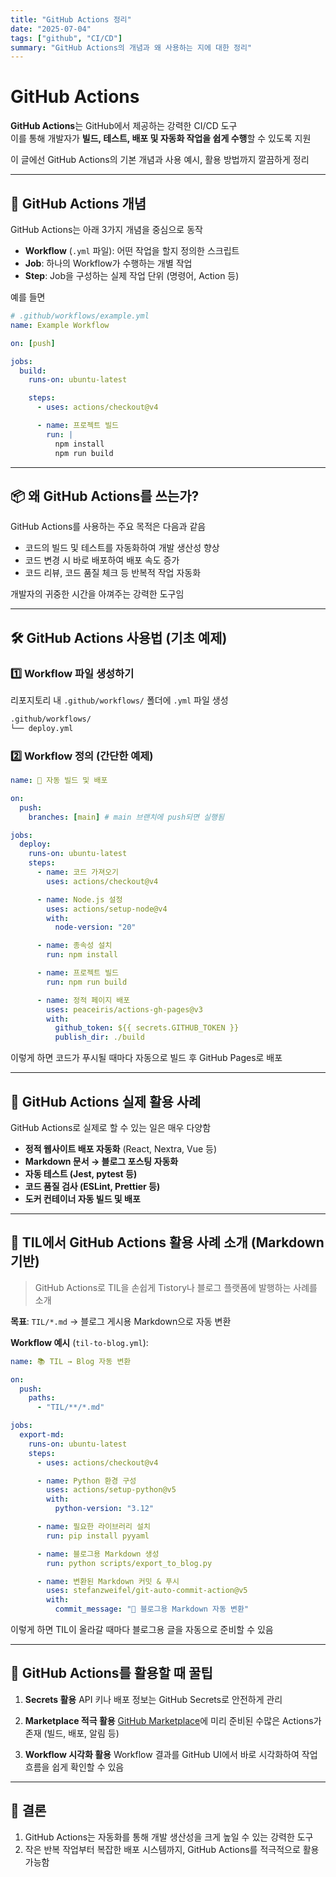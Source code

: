 ```yaml
---
title: "GitHub Actions 정리"
date: "2025-07-04"
tags: ["github", "CI/CD"]
summary: "GitHub Actions의 개념과 왜 사용하는 지에 대한 정리"
---
```


# GitHub Actions

**GitHub Actions**는 GitHub에서 제공하는 강력한 CI/CD 도구  
이를 통해 개발자가 **빌드, 테스트, 배포 및 자동화 작업을 쉽게 수행**할 수 있도록 지원

이 글에선 GitHub Actions의 기본 개념과 사용 예시, 활용 방법까지 깔끔하게 정리

---

## 📌 GitHub Actions 개념

GitHub Actions는 아래 3가지 개념을 중심으로 동작

- **Workflow** (`.yml` 파일): 어떤 작업을 할지 정의한 스크립트
- **Job**: 하나의 Workflow가 수행하는 개별 작업
- **Step**: Job을 구성하는 실제 작업 단위 (명령어, Action 등)

예를 들면

```yaml
# .github/workflows/example.yml
name: Example Workflow

on: [push]

jobs:
  build:
    runs-on: ubuntu-latest

    steps:
      - uses: actions/checkout@v4

      - name: 프로젝트 빌드
        run: |
          npm install
          npm run build
```

---

## 📦 왜 GitHub Actions를 쓰는가?

GitHub Actions를 사용하는 주요 목적은 다음과 같음

- 코드의 빌드 및 테스트를 자동화하여 개발 생산성 향상
- 코드 변경 시 바로 배포하여 배포 속도 증가
- 코드 리뷰, 코드 품질 체크 등 반복적 작업 자동화

개발자의 귀중한 시간을 아껴주는 강력한 도구임

---

## 🛠️ GitHub Actions 사용법 (기초 예제)

### 1️⃣ Workflow 파일 생성하기

리포지토리 내 `.github/workflows/` 폴더에 `.yml` 파일 생성

```bash
.github/workflows/
└── deploy.yml
```

### 2️⃣ Workflow 정의 (간단한 예제)

```yaml
name: 🚀 자동 빌드 및 배포

on:
  push:
    branches: [main] # main 브랜치에 push되면 실행됨

jobs:
  deploy:
    runs-on: ubuntu-latest
    steps:
      - name: 코드 가져오기
        uses: actions/checkout@v4

      - name: Node.js 설정
        uses: actions/setup-node@v4
        with:
          node-version: "20"

      - name: 종속성 설치
        run: npm install

      - name: 프로젝트 빌드
        run: npm run build

      - name: 정적 페이지 배포
        uses: peaceiris/actions-gh-pages@v3
        with:
          github_token: ${{ secrets.GITHUB_TOKEN }}
          publish_dir: ./build
```

이렇게 하면 코드가 푸시될 때마다 자동으로 빌드 후 GitHub Pages로 배포

---

## 🌟 GitHub Actions 실제 활용 사례

GitHub Actions로 실제로 할 수 있는 일은 매우 다양함

- **정적 웹사이트 배포 자동화** (React, Nextra, Vue 등)
- **Markdown 문서 → 블로그 포스팅 자동화**
- **자동 테스트 (Jest, pytest 등)**
- **코드 품질 검사 (ESLint, Prettier 등)**
- **도커 컨테이너 자동 빌드 및 배포**

---

## 🔖 TIL에서 GitHub Actions 활용 사례 소개 (Markdown 기반)

> GitHub Actions로 TIL을 손쉽게 Tistory나 블로그 플랫폼에 발행하는 사례를 소개

**목표**:
`TIL/*.md` → 블로그 게시용 Markdown으로 자동 변환

**Workflow 예시** (`til-to-blog.yml`):

```yaml
name: 📚 TIL → Blog 자동 변환

on:
  push:
    paths:
      - "TIL/**/*.md"

jobs:
  export-md:
    runs-on: ubuntu-latest
    steps:
      - uses: actions/checkout@v4

      - name: Python 환경 구성
        uses: actions/setup-python@v5
        with:
          python-version: "3.12"

      - name: 필요한 라이브러리 설치
        run: pip install pyyaml

      - name: 블로그용 Markdown 생성
        run: python scripts/export_to_blog.py

      - name: 변환된 Markdown 커밋 & 푸시
        uses: stefanzweifel/git-auto-commit-action@v5
        with:
          commit_message: "📝 블로그용 Markdown 자동 변환"
```

이렇게 하면 TIL이 올라갈 때마다 블로그용 글을 자동으로 준비할 수 있음

---

## 🎯 GitHub Actions를 활용할 때 꿀팁

1. **Secrets 활용**
   API 키나 배포 정보는 GitHub Secrets로 안전하게 관리

2. **Marketplace 적극 활용**
   [GitHub Marketplace](https://github.com/marketplace?type=actions)에 미리 준비된 수많은 Actions가 존재 (빌드, 배포, 알림 등)

3. **Workflow 시각화 활용**
   Workflow 결과를 GitHub UI에서 바로 시각화하여 작업 흐름을 쉽게 확인할 수 있음

---

## 🚩 결론

1. GitHub Actions는 자동화를 통해 개발 생산성을 크게 높일 수 있는 강력한 도구
2. 작은 반복 작업부터 복잡한 배포 시스템까지, GitHub Actions를 적극적으로 활용 가능함
